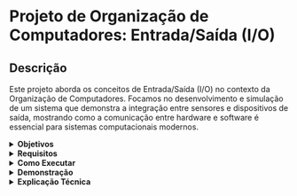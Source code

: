 # Projeto de Organização de Computadores: Entrada/Saída (I/O)

## Descrição
Este projeto aborda os conceitos de Entrada/Saída (I/O) no contexto da Organização de Computadores. Focamos no desenvolvimento e simulação de um sistema que demonstra a integração entre sensores e dispositivos de saída, mostrando como a comunicação entre hardware e software é essencial para sistemas computacionais modernos.

<details>
  <summary><strong>Objetivos</strong></summary>
  <ul>
    <li>Compreender o funcionamento dos dispositivos de Entrada e Saída (I/O).</li>
    <li>Desenvolver um protótipo utilizando sensores (entrada) e displays/LEDs (saída).</li>
    <li>Simular a comunicação entre os componentes para reforçar conceitos teóricos da disciplina.</li>
  </ul>
</details>

<details>
  <summary><strong>Requisitos</strong></summary>
  <ul>
    <li>Conta no Tinkercad para simulação de circuitos.</li>
    <li>Arduino IDE para programação do microcontrolador.</li>
    <li>Componentes: LEDs, resistores, sensores (PIR, temperatura), display LCD.</li>
    <li>Bibliotecas Arduino:
      <ul>
        <li><code>Adafruit_LiquidCrystal</code></li>
        <li><code>Wire.h</code></li>
      </ul>
    </li>
  </ul>
</details>

<details>
  <summary><strong>Como Executar</strong></summary>
  <ol>
    <li>Acesse o Tinkercad e faça login com sua conta.</li>
    <li>Importe o arquivo do circuito disponível no <a href="https://www.tinkercad.com/">link do Tinkercad</a>.</li>
    <li>No Tinkercad, carregue o código fornecido em <code>codigo.ino</code> e execute a simulação.</li>
    <li>No Arduino IDE, instale as bibliotecas necessárias (<code>Adafruit_LiquidCrystal</code>, <code>Wire</code>).</li>
    <li>Conecte os componentes conforme o esquema abaixo:</li>
  </ol>
  <img src="imagens/esquema_ligacao.png" alt="Esquema de ligação">
</details>

<details>
  <summary><strong>Demonstração</strong></summary>
  <h4>Esquema de Montagem</h4>
  <img src="imagens/esquema.png" alt="Esquema">

  <h4>Resultado da Simulação</h4>
  <p>O display LCD exibirá mensagens de acordo com a leitura dos sensores. Os LEDs acenderão em resposta a determinadas entradas, demonstrando o conceito de I/O em sistemas de computadores.</p>
</details>

<details>
  <summary><strong>Explicação Técnica</strong></summary>
  <p>O sistema utiliza sensores (PIR e temperatura) como dispositivos de entrada. O Arduino processa os sinais dos sensores e envia comandos para os dispositivos de saída (display LCD, LEDs). O código é responsável por interpretar os dados dos sensores e atualizar as saídas em tempo real.</p>

  <h4>Principais Trechos do Código</h4>
  ```cpp
  Wire.requestFrom(8, 1);  // Solicita dados do sensor
  if (Wire.available()) {
      int state = Wire.read();
      lcd1.print("Movimento detectado");
  }
